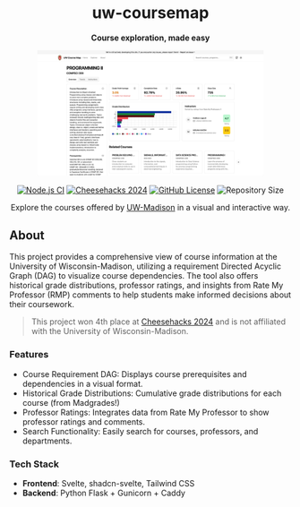<div align="center">
  <h1>uw-coursemap</h1>
  <p>
    <strong>Course exploration, made easy</strong></p>
  <div>
    <img src=".github/assets/course.png" alt="Preview" width="80%"/>
  </div>
</div>

<p align="center">
  <a href="https://github.com/twangodev/uw-coursemap/actions/workflows/node.js.yml" target="_blank"><img alt="Node.js CI" src="https://github.com/twangodev/uw-coursemap/actions/workflows/node.js.yml/badge.svg"></a>
  <a href="https://cheesehacks.webdevuw.com/" target="_blank"><img alt="Cheesehacks 2024" src="https://img.shields.io/badge/Cheesehacks-2024-fec732"/></a>
  <a href="https://cern-ohl.web.cern.ch/"><img alt="GitHub License" src="https://img.shields.io/github/license/twangodev/uw-coursemap"/></a>
  <img alt="Repository Size" src="https://img.shields.io/github/repo-size/twangodev/uw-coursemap"/>
</p>

<p align="center">
  Explore the courses offered by <a href="https://wisc.edu" target="_blank">UW-Madison</a> in a visual and interactive way.
</p>

## About

This project provides a comprehensive view of course information at the University of Wisconsin-Madison, utilizing a requirement Directed Acyclic Graph (DAG) to visualize course dependencies. The tool also offers historical grade distributions, professor ratings, and insights from Rate My Professor (RMP) comments to help students make informed decisions about their coursework.

> This project won 4th place at [Cheesehacks 2024](https://cheesehacks.webdevuw.com/) and is not affiliated with the University of Wisconsin-Madison.

### Features

- Course Requirement DAG: Displays course prerequisites and dependencies in a visual format.
- Historical Grade Distributions: Cumulative grade distributions for each course (from Madgrades!)
- Professor Ratings: Integrates data from Rate My Professor to show professor ratings and comments.
- Search Functionality: Easily search for courses, professors, and departments.

### Tech Stack
- **Frontend**: Svelte, shadcn-svelte, Tailwind CSS
- **Backend**: Python Flask + Gunicorn + Caddy


